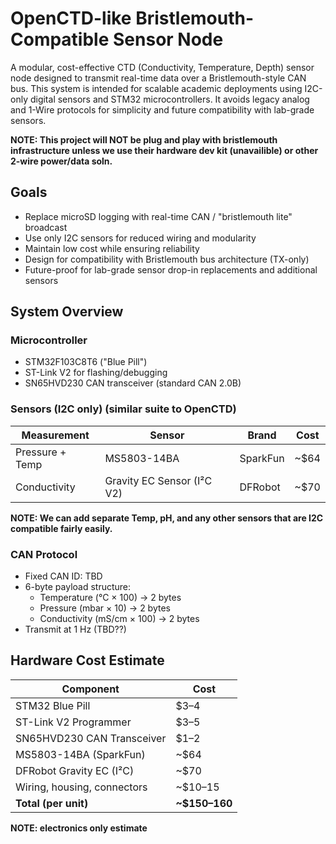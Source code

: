 # OpenCTD-like Bristlemouth-Compatible Sensor Node

A modular, cost-effective CTD (Conductivity, Temperature, Depth) sensor node designed to transmit real-time data over a Bristlemouth-style CAN bus. This system is intended for scalable academic deployments using I2C-only digital sensors and STM32 microcontrollers. It avoids legacy analog and 1-Wire protocols for simplicity and future compatibility with lab-grade sensors. 

**NOTE: This project will NOT be plug and play with bristlemouth infrastructure unless we use their hardware dev kit (unavailible) or other 2-wire power/data soln.**

## Goals

- Replace microSD logging with real-time CAN / "bristlemouth lite" broadcast
- Use only I2C sensors for reduced wiring and modularity
- Maintain low cost while ensuring reliability
- Design for compatibility with Bristlemouth bus architecture (TX-only)
- Future-proof for lab-grade sensor drop-in replacements and additional sensors

## System Overview

### Microcontroller
- STM32F103C8T6 ("Blue Pill")
- ST-Link V2 for flashing/debugging
- SN65HVD230 CAN transceiver (standard CAN 2.0B)

### Sensors (I2C only) (similar suite to OpenCTD)
| Measurement    | Sensor                        | Brand      | Cost    |
|----------------|-------------------------------|------------|---------|
| Pressure + Temp| MS5803-14BA                   | SparkFun   | ~$64    |
| Conductivity   | Gravity EC Sensor (I²C V2)    | DFRobot    | ~$70    |

**NOTE: We can add separate Temp, pH, and any other sensors that are I2C compatible fairly easily.**

### CAN Protocol
- Fixed CAN ID: TBD 
- 6-byte payload structure:
  - Temperature (°C × 100)     → 2 bytes
  - Pressure (mbar × 10)       → 2 bytes
  - Conductivity (mS/cm × 100) → 2 bytes
- Transmit at 1 Hz (TBD??)

## Hardware Cost Estimate

| Component                  | Cost     |
|----------------------------|----------|
| STM32 Blue Pill            | $3–4     |
| ST-Link V2 Programmer      | $3–5     |
| SN65HVD230 CAN Transceiver | $1–2     |
| MS5803-14BA (SparkFun)     | ~$64     |
| DFRobot Gravity EC (I²C)   | ~$70     |
| Wiring, housing, connectors| ~$10–15  |
| **Total (per unit)**       | **~$150–160** |
**NOTE: electronics only estimate**
